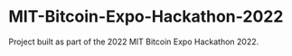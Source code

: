 # MIT-Bitcoin-Expo-Hackathon-2022
Project built as part of the 2022 MIT Bitcoin Expo Hackathon 2022.
